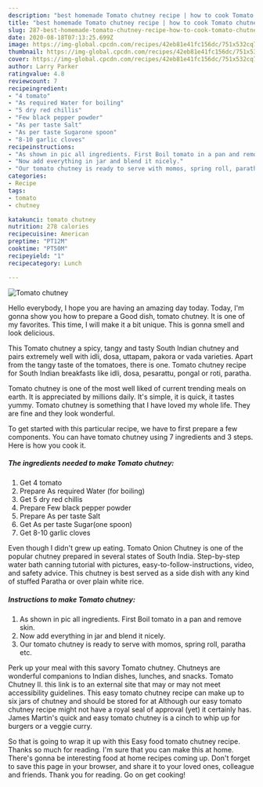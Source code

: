 ```yaml
---
description: "best homemade Tomato chutney recipe | how to cook Tomato chutney"
title: "best homemade Tomato chutney recipe | how to cook Tomato chutney"
slug: 287-best-homemade-tomato-chutney-recipe-how-to-cook-tomato-chutney
date: 2020-08-18T07:13:25.699Z
image: https://img-global.cpcdn.com/recipes/42eb81e41fc156dc/751x532cq70/tomato-chutney-recipe-main-photo.jpg
thumbnail: https://img-global.cpcdn.com/recipes/42eb81e41fc156dc/751x532cq70/tomato-chutney-recipe-main-photo.jpg
cover: https://img-global.cpcdn.com/recipes/42eb81e41fc156dc/751x532cq70/tomato-chutney-recipe-main-photo.jpg
author: Larry Parker
ratingvalue: 4.8
reviewcount: 7
recipeingredient:
- "4 tomato"
- "As required Water for boiling"
- "5 dry red chillis"
- "Few black pepper powder"
- "As per taste Salt"
- "As per taste Sugarone spoon"
- "8-10 garlic cloves"
recipeinstructions:
- "As shown in pic all ingredients. First Boil tomato in a pan and remove skin."
- "Now add everything in jar and blend it nicely."
- "Our tomato chutney is ready to serve with momos, spring roll, paratha etc."
categories:
- Recipe
tags:
- tomato
- chutney

katakunci: tomato chutney 
nutrition: 278 calories
recipecuisine: American
preptime: "PT12M"
cooktime: "PT50M"
recipeyield: "1"
recipecategory: Lunch

---
```



![Tomato chutney](https://img-global.cpcdn.com/recipes/42eb81e41fc156dc/751x532cq70/tomato-chutney-recipe-main-photo.jpg)

Hello everybody, I hope you are having an amazing day today. Today, I'm gonna show you how to prepare a Good dish, tomato chutney. It is one of my favorites. This time, I will make it a bit unique. This is gonna smell and look delicious.

This Tomato chutney a spicy, tangy and tasty South Indian chutney and pairs extremely well with idli, dosa, uttapam, pakora or vada varieties. Apart from the tangy taste of the tomatoes, there is one. Tomato chutney recipe for South Indian breakfasts like idli, dosa, pesarattu, pongal or roti, paratha.

Tomato chutney is one of the most well liked of current trending meals on earth. It is appreciated by millions daily. It's simple, it is quick, it tastes yummy. Tomato chutney is something that I have loved my whole life. They are fine and they look wonderful.


To get started with this particular recipe, we have to first prepare a few components. You can have tomato chutney using 7 ingredients and 3 steps. Here is how you cook it.

<!--inarticleads1-->

##### The ingredients needed to make Tomato chutney:

1. Get 4 tomato
1. Prepare As required Water (for boiling)
1. Get 5 dry red chillis
1. Prepare Few black pepper powder
1. Prepare As per taste Salt
1. Get As per taste Sugar(one spoon)
1. Get 8-10 garlic cloves


Even though I didn&#39;t grew up eating. Tomato Onion Chutney is one of the popular chutney prepared in several states of South India. Step-by-step water bath canning tutorial with pictures, easy-to-follow-instructions, video, and safety advice. This chutney is best served as a side dish with any kind of stuffed Paratha or over plain white rice. 

<!--inarticleads2-->

##### Instructions to make Tomato chutney:

1. As shown in pic all ingredients. First Boil tomato in a pan and remove skin.
1. Now add everything in jar and blend it nicely.
1. Our tomato chutney is ready to serve with momos, spring roll, paratha etc.


Perk up your meal with this savory Tomato chutney. Chutneys are wonderful companions to Indian dishes, lunches, and snacks. Tomato Chutney II. this link is to an external site that may or may not meet accessibility guidelines. This easy tomato chutney recipe can make up to six jars of chutney and should be stored for at Although our easy tomato chutney recipe might not have a royal seal of approval (yet) it certainly has. James Martin&#39;s quick and easy tomato chutney is a cinch to whip up for burgers or a veggie curry. 

So that is going to wrap it up with this Easy food tomato chutney recipe. Thanks so much for reading. I'm sure that you can make this at home. There's gonna be interesting food at home recipes coming up. Don't forget to save this page in your browser, and share it to your loved ones, colleague and friends. Thank you for reading. Go on get cooking!
